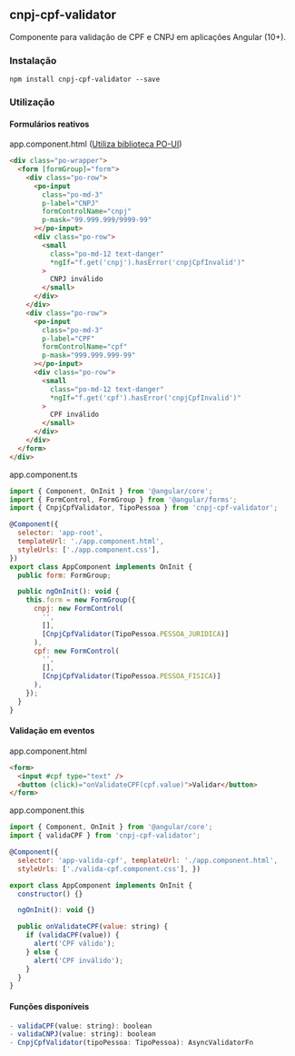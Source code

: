 ## cnpj-cpf-validator

Componente para validação de CPF e CNPJ em aplicações Angular (10+).

### Instalação

```shell
npm install cnpj-cpf-validator --save
```

### Utilização

#### Formulários reativos

app.component.html ([Utiliza biblioteca PO-UI](https://www.npmjs.com/package/@po-ui/ng-components))

```html
<div class="po-wrapper">
  <form [formGroup]="form">
    <div class="po-row">
      <po-input
        class="po-md-3"
        p-label="CNPJ"
        formControlName="cnpj"
        p-mask="99.999.999/9999-99"
      ></po-input>
      <div class="po-row">
        <small
          class="po-md-12 text-danger"
          *ngIf="f.get('cnpj').hasError('cnpjCpfInvalid')"
        >
          CNPJ inválido
        </small>
      </div>
    </div>
    <div class="po-row">
      <po-input
        class="po-md-3"
        p-label="CPF"
        formControlName="cpf"
        p-mask="999.999.999-99"
      ></po-input>
      <div class="po-row">
        <small
          class="po-md-12 text-danger"
          *ngIf="f.get('cpf').hasError('cnpjCpfInvalid')"
        >
          CPF inválido
        </small>
      </div>
    </div>
  </form>
</div>
```

app.component.ts

```javascript
import { Component, OnInit } from '@angular/core';
import { FormControl, FormGroup } from '@angular/forms';
import { CnpjCpfValidator, TipoPessoa } from 'cnpj-cpf-validator';

@Component({
  selector: 'app-root',
  templateUrl: './app.component.html',
  styleUrls: ['./app.component.css'],
})
export class AppComponent implements OnInit {
  public form: FormGroup;

  public ngOnInit(): void {
    this.form = new FormGroup({
      cnpj: new FormControl(
        '',
        [],
        [CnpjCpfValidator(TipoPessoa.PESSOA_JURIDICA)]
      ),
      cpf: new FormControl(
        '',
        [],
        [CnpjCpfValidator(TipoPessoa.PESSOA_FISICA)]
      ),
    });
  }
}
```

#### Validação em eventos

app.component.html

```html
<form>
  <input #cpf type="text" />
  <button (click)="onValidateCPF(cpf.value)">Validar</button>
</form>
```

app.component.this

```javascript
import { Component, OnInit } from '@angular/core';
import { validaCPF } from 'cnpj-cpf-validator';

@Component({
  selector: 'app-valida-cpf', templateUrl: './app.component.html',
  styleUrls: ['./valida-cpf.component.css'], })

export class AppComponent implements OnInit {
  constructor() {}

  ngOnInit(): void {}

  public onValidateCPF(value: string) {
    if (validaCPF(value)) {
      alert('CPF válido');
    } else {
      alert('CPF inválido');
    }
  }
}
```

#### Funções disponíveis

```javascript
- validaCPF(value: string): boolean
- validaCNPJ(value: string): boolean
- CnpjCpfValidator(tipoPessoa: TipoPessoa): AsyncValidatorFn
```
